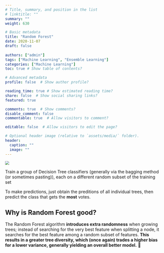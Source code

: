 ```yaml
---
# Title, summary, and position in the list
# linktitle: ""
summary: ""
weight: 630

# Basic metadata
title: "Random Forest"
date: 2020-11-07
draft: false
 
authors: ["admin"]
tags: ["Machine Learning", "Ensemble Learning"]
categories: ["Machine Learning"]
toc: true # Show table of contents?

# Advanced metadata
profile: false  # Show author profile?

reading_time: true # Show estimated reading time?
share: false  # Show social sharing links?
featured: true

comments: true  # Show comments?
disable_comment: false
commentable: true  # Allow visitors to comment?  

editable: false  # Allow visitors to edit the page?  

# Optional header image (relative to `assets/media/` folder).
header:
  caption: ""
  image: ""
---
```


<img src="https://i.stack.imgur.com/iY55n.jpg" style="zoom:80%; background-color:white">

Train a group of Decision Tree classifiers (generally via the bagging method (or sometimes pasting)), each on a different random subset of the training set


To make predictions, just obtain the preditions of all individual trees, then predict the class that gets the **most** votes.

## Why is Random Forest good?

The Random Forest algorithm **introduces extra randomness** when growing trees; instead of searching for the very best feature when splitting a node, it searches for the best feature among a random subset of features. **This results in a greater tree diversity, which (once again) trades a higher bias for a lower variance, generally yielding an overall better model.** 👏